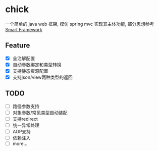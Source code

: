 # chick
一个简单的 java web 框架, 模仿 spring mvc 实现其主体功能, 部分思想参考[Smart Framework](https://my.oschina.net/huangyong/blog/158380)
## Feature
- [x] 全注解配置
- [x] 自动参数绑定和类型转换
- [x] 支持静态资源配置
- [x] 支持json/view两种类型的返回

## TODO
- [ ] 路径参数支持
- [ ] 对象参数/常见类型自动装配
- [ ] 支持redirect
- [ ] 统一异常处理
- [ ] AOP支持
- [ ] 依赖注入
- [ ] more...